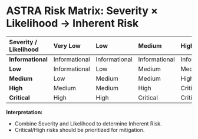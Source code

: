 # ASTRA Risk Matrix: Severity × Likelihood → Inherent Risk

| Severity / Likelihood | Very Low | Low | Medium | High |
|:--|:--|:--|:--|:--|
| **Informational** | Informational | Informational | Informational | Informational |
| **Low** | Informational | Low | Medium | Medium |
| **Medium** | Low | Medium | Medium | High |
| **High** | Medium | Medium | High | Critical |
| **Critical** | High | High | Critical | Critical |

**Interpretation:**  
- Combine Severity and Likelihood to determine Inherent Risk.
- Critical/High risks should be prioritized for mitigation.
